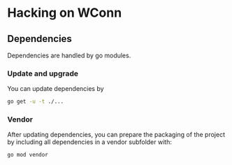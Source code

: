 # Hacking on WConn

## Dependencies

Dependencies are handled by go modules. 

### Update and upgrade

You can update dependencies by
```sh
go get -u -t ./...
```

### Vendor

After updating dependencies, you can prepare the packaging of
the project by including all dependencies in a vendor subfolder with:
```sh
go mod vendor
```
